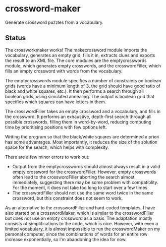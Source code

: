 # crossword-maker
Generate crossword puzzles from a vocabulary.

## Status
The crossworkmaker works! The makecrossword module imports the vocabulary, generates an empty grid, fills it in, extracts clues and exports the result to an XML file. The core modules are the emptycrosswords module, which generates empty crosswords, and the crosswordFiller, which fills an empty crossword with words from the vocabulary. 

The emptycrosswords module specifies a number of constraints on boolean grids (words have a minimum length of 3, the grid should have good ratio of black and white squares, etc.). It then performs a search through all boolean grids, using simulated annealing. The output is boolean grid that specifies which squares can have letters in them.

The crosswordFiller takes an empty crossword and a vocabulary, and fills in the crossword. It performs an exhaustive, depth-first search through all possible crosswords, filling them in word-by-word, reducing computing time by prioritising positions with few options left.

Writing the program so that the black/white squares are determined a priori has some advantages. Most importantly, it reduces the size of the solution space for the search, which helps with complexity.

There are a few minor errors to work out:
* Output from the emptycrosswords should almost always result in a valid empty crossword for the crosswordFiller. However, empty crosswords often lead to the crosswordFiller aborting the search almost immediately, suggesting there may be some problem with compatiblity. For the moment, it does not take too long to start over a few times.
* The crosswordFiller should not use the same word twice in the same crossword, but this constraint does not seem to work. 

As an alternative to the crosswordFiller and hard-coded templates, I have also started on a crosswordMaker, which is similar to the crosswordFiller but does not use an empty crossword as a basis. The adaptation mostly consists of simplifications to the code, which is nice. However, with even a limited vocabulary, it is almost impossible to run the crosswordMaker on my personal computer, since the combinations of words for an entire row increase exponentially, so I'm abandoning the idea for now.

